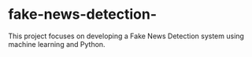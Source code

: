 # fake-news-detection-
This project focuses on developing a Fake News Detection system using machine learning and Python.
